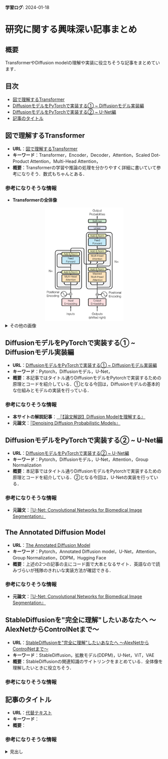**学習ログ**: 2024-01-18

# 研究に関する興味深い記事まとめ

## 概要
TransformerやDiffusion modelの理解や実装に役立ちそうな記事をまとめています．

## 目次
- [図で理解するTransformer](#図で理解するtransformer)
- [DiffusionモデルをPyTorchで実装する① ~ Diffusionモデル実装編](#diffusionモデルをpytorchで実装する①--diffusionモデル実装編)
- [DiffusionモデルをPyTorchで実装する② ~ U-Net編](#)
- [記事のタイトル](#記事のタイトル)

## 図で理解するTransformer
- **URL**：[図で理解するTransformer](https://qiita.com/birdwatcher/items/b3e4428f63f708db37b7)
- **キーワード**：Transformer，Encoder，Decoder，Attention，Scaled Dot-Product Attention，Multi-Head Attention，
- **概要**：Transformerの学習や推論の処理を分かりやすく詳細に書いていて参考になりそう．数式もちゃんとある．
### 参考になりそうな情報
- **Transformerの全体像**
<div align="center">
    <img src="./images/Transformer_structure.png" alt="Transformerの全体像" width="250"/>
</div>

<details>
<summary>その他の画像</summary>

- **推論時**
<div align="center">
    <img src="./images/Estimate_process.png" alt="推論時のプロセス" width="250"/>
</div>
</details>

## DiffusionモデルをPyTorchで実装する① ~ Diffusionモデル実装編
- **URL**：[DiffusionモデルをPyTorchで実装する① ~ Diffusionモデル実装編](https://data-analytics.fun/2022/08/24/diffusion-model-pytorch-1/)
- **キーワード**：Pytorch，Diffusionモデル，U-Net，
- **概要**：本記事ではタイトル通りDiffusionモデルをPytorchで実装するための原理とコードを紹介している．①となる今回は，Diffusionモデルの基本的な仕組みとモデルの実装を行っている．
### 参考になりそうな情報
- **本サイトの解説記事**：[ 『【論文解説】Diffusion Modelを理解する』](https://data-analytics.fun/2022/02/03/understanding-diffusion-model/)
- **元論文**：[『Denoising Diffusion Probabilistic Models』](https://arxiv.org/abs/2006.11239)

## DiffusionモデルをPyTorchで実装する② ~ U-Net編
- **URL**：[DiffusionモデルをPyTorchで実装する② ~ U-Net編](https://data-analytics.fun/2022/08/27/diffusion-model-pytorch-2-unet/)
- **キーワード**：Pytorch，Diffusionモデル，U-Net，Attention，Group Normalization
- **概要**：本記事ではタイトル通りDiffusionモデルをPytorchで実装するための原理とコードを紹介している．②となる今回は，U-Netの実装を行っている．
### 参考になりそうな情報
- **元論文**：[『U-Net: Convolutional Networks for Biomedical Image Segmentation』](https://arxiv.org/abs/2006.11239)

## The Annotated Diffusion Model
- **URL**：[The Annotated Diffusion Model](https://huggingface.co/blog/annotated-diffusion)
- **キーワード**：Pytorch，Annotated Diffusion model，U-Net，Attention，Group Normalization，DDPM，Hugging Face
- **概要**：上述の2つの記事の主にコード面で大本となるサイト．英語なので読みづらいが残隊のきれいな実装方法が確認できる．

### 参考になりそうな情報
- **元論文**：[『U-Net: Convolutional Networks for Biomedical Image Segmentation』](https://arxiv.org/abs/2006.11239)


## StableDiffusionを"完全に理解"したいあなたへ ～AlexNetからControlNetまで～
- **URL**：[StableDiffusionを"完全に理解"したいあなたへ ～AlexNetからControlNetまで～](https://qiita.com/cakkby2/items/52dea58ce15dbb29365a)
- **キーワード**：StableDiffusion，拡散モデル(DDPM)，U-Net，ViT，VAE
- **概要**：StableDiffusionの関連知識のサイトリンクをまとめている．全体像を理解したいときに役立ちそう．
### 参考になりそうな情報

## 記事のタイトル
- **URL**：[代替テキスト](URL)
- **キーワード**：
- **概要**：
### 参考になりそうな情報
<details>
<summary>見出し</summary>
詳細の内容

```rb
puts 'Hello, World'
```
</details>